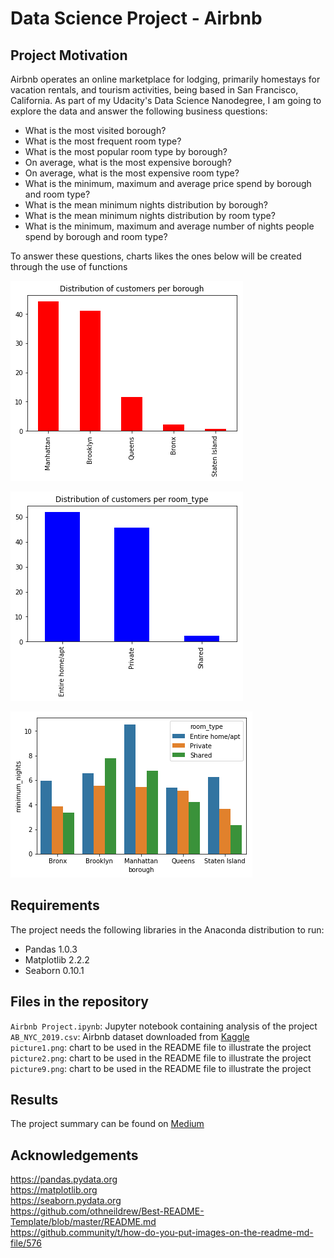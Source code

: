 # Data Science Project - Airbnb

## Project Motivation

Airbnb operates an online marketplace for lodging, primarily homestays for vacation rentals, and tourism activities, being based in San Francisco, California. As part of my Udacity's Data Science Nanodegree, I am going to explore the data and answer the following business questions:

- What is the most visited borough?
- What is the most frequent room type?
- What is the most popular room type by borough?
- On average, what is the most expensive borough?
- On average, what is the most expensive room type?
- What is the minimum, maximum and average price spend by borough and room type?
- What is the mean minimum nights distribution by borough? 
- What is the mean minimum nights distribution by room type?
- What is the minimum, maximum and average number of nights people spend by borough and room type?

To answer these questions, charts likes the ones below will be created through the use of functions

![Image](https://github.com/Ptoscanode/Airbnb-Project/blob/main/picture1.png)

![Image](https://github.com/Ptoscanode/Airbnb-Project/blob/main/picture2.png)

![Image](https://github.com/Ptoscanode/Airbnb-Project/blob/main/picture9.png)

## Requirements

The project needs the following libraries in the Anaconda distribution to run:

- Pandas 1.0.3
- Matplotlib 2.2.2
- Seaborn 0.10.1


## Files in the repository

```Airbnb Project.ipynb```: Jupyter notebook containing analysis of the project
<br/>
```AB_NYC_2019.csv```: Airbnb dataset downloaded from [Kaggle](https://www.kaggle.com/dgomonov/new-york-city-airbnb-open-data)
<br/>
```picture1.png```: chart to be used in the README file to illustrate the project
<br/>
```picture2.png```: chart to be used in the README file to illustrate the project
<br/>
```picture9.png```: chart to be used in the README file to illustrate the project

## Results

The project summary can be found on [Medium](https://paulo-toscano.medium.com/)


## Acknowledgements

https://pandas.pydata.org
<br/>
https://matplotlib.org
<br/>
https://seaborn.pydata.org
<br/>
https://github.com/othneildrew/Best-README-Template/blob/master/README.md
<br/>
https://github.community/t/how-do-you-put-images-on-the-readme-md-file/576
